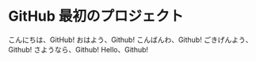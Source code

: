 # GitHub 最初のプロジェクト

こんにちは、GitHub!
おはよう、Github!
こんばんわ、Github!
ごきげんよう、Github!
さようなら、Github!
Hello、Github!
